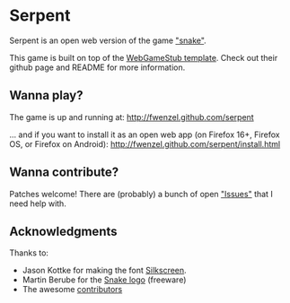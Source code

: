 # Serpent

Serpent is an open web version of the game ["snake"](http://en.wikipedia.org/wiki/Snake_%28video_game%29).

This game is built on top of the [WebGameStub template](https://github.com/mozilla/WebGameStub).
Check out their github page and README for more information.


## Wanna play?
The game is up and running at:
http://fwenzel.github.com/serpent

... and if you want to install it as an open web app (on Firefox 16+, Firefox OS, or Firefox on Android):
http://fwenzel.github.com/serpent/install.html


## Wanna contribute?
Patches welcome! There are (probably) a bunch of open ["Issues"](https://github.com/fwenzel/serpent/issues)
that I need help with.


## Acknowledgments
Thanks to:

* Jason Kottke for making the font [Silkscreen](http://www.fontsquirrel.com/fonts/Silkscreen).
* Martin Berube for the [Snake logo](http://iconsmash.com/Icon/FreeIcon/5978/snake) (freeware)
* The awesome [contributors](https://github.com/fwenzel/serpent/graphs/contributors)